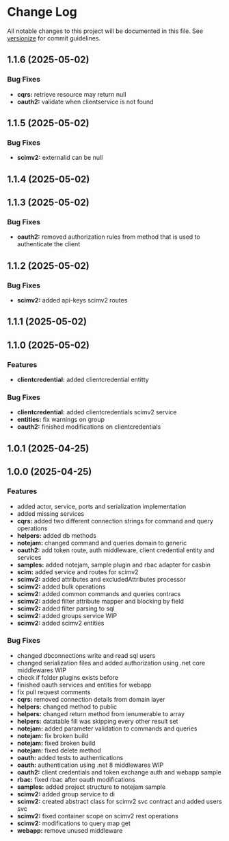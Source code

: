 # Change Log

All notable changes to this project will be documented in this file. See [versionize](https://github.com/versionize/versionize) for commit guidelines.

<a name="1.1.6"></a>
## 1.1.6 (2025-05-02)

### Bug Fixes

* **cqrs:** retrieve resource may return null
* **oauth2:** validate when clientservice is not found

<a name="1.1.5"></a>
## 1.1.5 (2025-05-02)

### Bug Fixes

* **scimv2:** externalid can be null

<a name="1.1.4"></a>
## 1.1.4 (2025-05-02)

<a name="1.1.3"></a>
## 1.1.3 (2025-05-02)

### Bug Fixes

* **oauth2:** removed authorization rules from method that is used to authenticate the client

<a name="1.1.2"></a>
## 1.1.2 (2025-05-02)

### Bug Fixes

* **scimv2:** added api-keys scimv2 routes

<a name="1.1.1"></a>
## 1.1.1 (2025-05-02)

<a name="1.1.0"></a>
## 1.1.0 (2025-05-02)

### Features

* **clientcredential:** added clientcredential entitty

### Bug Fixes

* **clientcredential:** added clientcredentials scimv2 service
* **entities:** fix warnings on group
* **oauth2:** finished modifications on clientcredentials

<a name="1.0.1"></a>
## 1.0.1 (2025-04-25)

<a name="1.0.0"></a>
## 1.0.0 (2025-04-25)

### Features

* added actor, service, ports and serialization implementation
* added missing services
* **cqrs:** added two different connection strings for command and query operations
* **helpers:** added db methods
* **notejam:** changed command and queries domain to generic
* **oauth2:** add token route, auth middleware, client credential entity and services
* **samples:** added notejam, sample plugin and rbac adapter for casbin
* **scim:** added service and routes for scimv2
* **scimv2:** added attributes and excludedAttributes processor
* **scimv2:** added bulk operations
* **scimv2:** added common commands and queries contracs
* **scimv2:** added filter attribute mapper and blocking by field
* **scimv2:** added filter parsing to sql
* **scimv2:** added groups service WIP
* **scimv2:** added scimv2 entities

### Bug Fixes

* changed dbconnections write and read sql users
* changed serialization files and added authorization using .net core middlewares WIP
* check if folder plugins exists before
* finished oauth services and entities for webapp
* fix pull request comments
* **cqrs:** removed connection details from domain layer
* **helpers:** changed method to public
* **helpers:** changed return method from ienumerable to array
* **helpers:** datatable fill was skipping every other result set
* **notejam:** added parameter validation to commands and queries
* **notejam:** fix broken build
* **notejam:** fixed broken build
* **notejam:** fixed delete method
* **oauth:** added tests to authentications
* **oauth:** authentication using .net 8 middlewares WIP
* **oauth2:** client credentials and token exchange auth and webapp sample
* **rbac:** fixed rbac after oauth modifications
* **samples:** added project structure to notejam sample
* **scimv2:** added group service to di
* **scimv2:** created abstract class for scimv2 svc contract and added users svc
* **scimv2:** fixed container scope on scimv2 rest operations
* **scimv2:** modifications to query map get
* **webapp:** remove unused middleware


